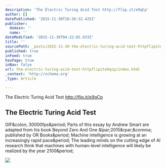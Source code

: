 ```yaml
---
description: 'The Electric Turing Acid Test http://flip.it/e9qCp'
author: []
datePublished: '2015-11-30T10:26:32.425Z'
publisher:
  domain: ''
  name: ''
dateModified: '2015-11-30T04:22:05.933Z'
title: ''
sourcePath: _posts/2015-11-30-the-electric-turing-acid-test-httpflipite9qcp.md
published: true
inFeed: true
hasPage: true
inNav: false
url: the-electric-turing-acid-test-httpflipite9qcp/index.html
_context: 'http://schema.org'
_type: Article

---
```

The Electric Turing Acid Test http://flip.it/e9qCp

<article style=""><h1>The Electric Turing Acid Test</h1><p>GIF&amp;colon; 30000fps&amp;period; Parts of this essay by Andrew Smart are adapted from his book Beyond Zero And One &amp;lpar;2015&amp;rpar;&amp;comma; published by OR Books&amp;period; Machine intelligence is growing at an increasingly rapid pace&amp;period; The leading minds on the cutting edge of AI research think that machines with human-level intelligence will likely be realized by the year 2100&amp;period;</p><img src="http://motherboard-images.vice.com/content-images/contentimage/28115/1448397705267832.jpg" /></article>